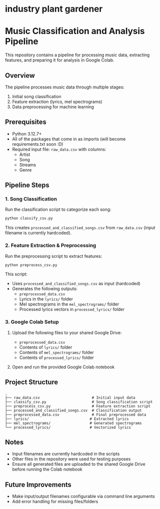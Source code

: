 # industry plant gardener

# Music Classification and Analysis Pipeline

This repository contains a pipeline for processing music data, extracting features, and preparing it for analysis in Google Colab.

## Overview

The pipeline processes music data through multiple stages:
1. Initial song classification
2. Feature extraction (lyrics, mel spectrograms)
3. Data preprocessing for machine learning

## Prerequisites

- Python 3.12.7+
- All of the packages that come in as imports (will become requirements.txt soon :D)
- Required input file: `raw_data.csv` with columns:
  - Artist
  - Song
  - Streams
  - Genre

## Pipeline Steps

### 1. Song Classification

Run the classification script to categorize each song:

```bash
python classify_csv.py
```

This creates `processed_and_classified_songs.csv` from `raw_data.csv` (input filename is currently hardcoded).

### 2. Feature Extraction & Preprocessing

Run the preprocessing script to extract features:

```bash
python preprocess_csv.py
```

This script:
- Uses `processed_and_classified_songs.csv` as input (hardcoded)
- Generates the following outputs:
  - `preprocessed_data.csv`
  - Lyrics in the `lyrics/` folder
  - Mel spectrograms in the `mel_spectrograms/` folder
  - Processed lyrics vectors in `processed_lyrics/` folder

### 3. Google Colab Setup

1. Upload the following files to your shared Google Drive:
   - `preprocessed_data.csv`
   - Contents of `lyrics/` folder
   - Contents of `mel_spectrograms/` folder
   - Contents of `processed_lyrics/` folder

2. Open and run the provided Google Colab notebook

## Project Structure

```
.
├── raw_data.csv                        # Initial input data
├── classify_csv.py                     # Song classification script
├── preprocess_csv.py                   # Feature extraction script
├── processed_and_classified_songs.csv  # Classification output
├── preprocessed_data.csv               # Final preprocessed data
├── lyrics/                            # Extracted lyrics
├── mel_spectrograms/                  # Generated spectrograms
└── processed_lyrics/                  # Vectorized lyrics
```

## Notes

- Input filenames are currently hardcoded in the scripts
- Other files in the repository were used for testing purposes
- Ensure all generated files are uploaded to the shared Google Drive before running the Colab notebook

## Future Improvements

- Make input/output filenames configurable via command line arguments
- Add error handling for missing files/folders
